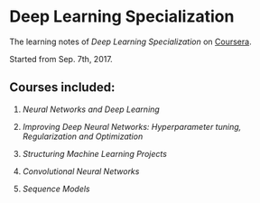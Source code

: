 # Deep Learning Specialization

The learning notes of *Deep Learning Specialization* on [Coursera](https://www.coursera.org/specializations/deep-learning).

Started from Sep. 7th, 2017.

## Courses included:

1. *Neural Networks and Deep Learning*

2. *Improving Deep Neural Networks: Hyperparameter tuning, Regularization and Optimization*

3. *Structuring Machine Learning Projects*

4. *Convolutional Neural Networks*

5. *Sequence Models*
